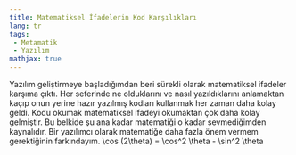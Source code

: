 ```yaml
---
title: Matematiksel İfadelerin Kod Karşılıkları
lang: tr
tags:
 - Metamatik
 - Yazılım
mathjax: true
---
```

Yazılım geliştirmeye başladığımdan beri sürekli olarak matematiksel ifadeler karşıma çıktı. Her seferinde ne olduklarını ve nasıl yazıldıklarını anlamaktan kaçıp onun yerine hazır yazılmış kodları kullanmak her zaman daha kolay geldi. Kodu okumak matematiksel ifadeyi okumaktan çok daha kolay gelmiştir. 
Bu belkide şu ana kadar matematiği o kadar sevmediğimden kaynalıdır. Bir yazılımcı olarak matematiğe daha fazla önem vermem gerektiğinin farkındayım.
\cos (2\theta) = \cos^2 \theta - \sin^2 \theta